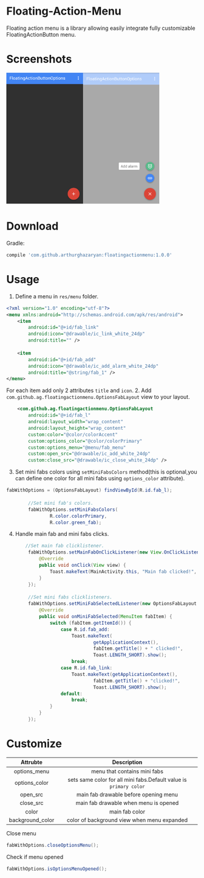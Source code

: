 # Floating-Action-Menu
Floating action menu is a library allowing easily integrate fully customizable FloatingActionButton menu.
# Screenshots

<img src="screenshots/fab-menu-start.png" width="40%"><img src="screenshots/fab-menu-opened.png" width="40%">

# Download
Gradle:
```groovy
compile 'com.github.arthurghazaryan:floatingactionmenu:1.0.0'
```
# Usage
1. Define a menu in `res/menu` folder.
```xml
<?xml version="1.0" encoding="utf-8"?>
<menu xmlns:android="http://schemas.android.com/apk/res/android">
    <item
        android:id="@+id/fab_link"
        android:icon="@drawable/ic_link_white_24dp"
        android:title="" />

    <item
        android:id="@+id/fab_add"
        android:icon="@drawable/ic_add_alarm_white_24dp"
        android:title="@string/fab_1" />
</menu>
```
For each item add only 2 attributes `title` and `icon`.
2. Add `com.github.ag.floatingactionmenu.OptionsFabLayout` view  to your layout.
```xml
    <com.github.ag.floatingactionmenu.OptionsFabLayout
        android:id="@+id/fab_l"
        android:layout_width="wrap_content"
        android:layout_height="wrap_content"
        custom:color="@color/colorAccent"
        custom:options_color="@color/colorPrimary"
        custom:options_menu="@menu/fab_menu"
        custom:open_src="@drawable/ic_add_white_24dp"
        custom:close_src="@drawable/ic_close_white_24dp" />
```
3. Set mini fabs colors using `setMiniFabsColors` method(this is optional,you can define one color for all mini fabs using `options_color` attribute). 
```Java
fabWithOptions = (OptionsFabLayout) findViewById(R.id.fab_l);

        //Set mini fab's colors.
        fabWithOptions.setMiniFabsColors(
                R.color.colorPrimary,
                R.color.green_fab);
```
4. Handle main fab and mini fabs clicks.
```Java
       //Set main fab clicklistener.
        fabWithOptions.setMainFabOnClickListener(new View.OnClickListener() {
            @Override
            public void onClick(View view) {
                Toast.makeText(MainActivity.this, "Main fab clicked!", Toast.LENGTH_SHORT).show();
            }
        });

        //Set mini fabs clicklisteners.
        fabWithOptions.setMiniFabSelectedListener(new OptionsFabLayout.OnMiniFabSelectedListener() {
            @Override
            public void onMiniFabSelected(MenuItem fabItem) {
                switch (fabItem.getItemId()) {
                    case R.id.fab_add:
                        Toast.makeText(
                                getApplicationContext(),
                                fabItem.getTitle() + " clicked!",
                                Toast.LENGTH_SHORT).show();
                        break;
                    case R.id.fab_link:
                        Toast.makeText(getApplicationContext(),
                                fabItem.getTitle() + "clicked!",
                                Toast.LENGTH_SHORT).show();
                    default:
                        break;
                }
            }
        });
```
# Customize
| Attrubte | Description |
|:-----------:|:-----------:|
| options_menu| menu that contains mini fabs | 
| options_color         | sets same color for all mini fabs.Default value is `primary color`|
| open_src         | main fab drawable before opening menu           |
| close_src         | main fab drawable when menu is opened          |
|color | main fab color|
|background_color|color of background view when menu expanded|

Close menu
```Java
fabWithOptions.closeOptionsMenu();
```
Check if menu opened
```Java
fabWithOptions.isOptionsMenuOpened();
```
